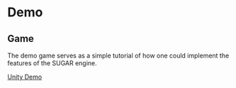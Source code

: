 # Demo


## Game

The demo game serves as a simple tutorial of how one could implement the features of the SUGAR engine. 

[Unity Demo](https://unitydemo.sugarengine.org/)